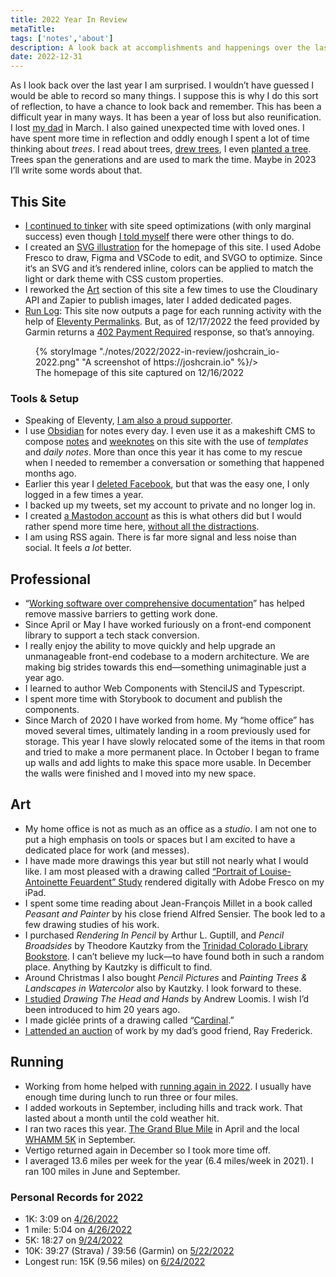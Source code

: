 ```yaml
---
title: 2022 Year In Review
metaTitle: 
tags: ['notes','about']
description: A look back at accomplishments and happenings over the last year. 
date: 2022-12-31
---
```


As I look back over the last year I am surprised. I wouldn’t have guessed I would be able to record so many things. I suppose this is why I do this sort of reflection, to have a chance to look back and remember. This has been a difficult year in many ways. It has been a year of loss but also reunification. I lost [my dad](https://joshcrain.io/ancestry/ancestors/samuel-e-crain/) in March. I also gained unexpected time with loved ones. I have spent more time in reflection and oddly enough I spent a lot of time thinking about *trees*. I read about trees, [drew trees](/art/ulmus-americana/), I even [planted a tree](/notes/2022/weeknote-18-2022/). Trees span the generations and are used to mark the time. Maybe in 2023 I’ll write some words about that. 

## This Site
- [I continued to tinker](/notes/2022/joshtimization/) with site speed optimizations (with only marginal success) even though [I told myself](/notes/2022/not-so-fast/) there were other things to do.
- I created an [SVG illustration](/notes/2022/svg-self-portrait/) for the homepage of this site. I used Adobe Fresco to draw, Figma and VSCode to edit, and SVGO to optimize. Since it‘s an SVG and it’s rendered inline, colors can be applied to match the light or dark theme with CSS custom properties. 
- I reworked the [Art](/art/) section of this site a few times to use the Cloudinary API and Zapier to publish images, later I added dedicated pages. 
- [Run Log](/running/): This site now outputs a page for each running activity with the help of [Eleventy Permalinks](https://www.11ty.dev/docs/pagination/#remapping-with-permalinks). But, as of 12/17/2022 the feed provided by Garmin returns a [402 Payment Required](https://developer.mozilla.org/en-US/docs/Web/HTTP/Status/402) response, so that’s annoying.

<figure>
{% storyImage "./notes/2022/2022-in-review/joshcrain_io-2022.png" "A screenshot of https://joshcrain.io" %}/>
	<figcaption>
	The homepage of this site captured on 12/16/2022
	</figcaption>
</figure>

### Tools & Setup
- Speaking of Eleventy, [I am also a proud supporter](https://www.zachleat.com/web/eleventy-one-point-oh/). 
- I use [Obsidian](https://obsidian.md/) for notes every day. I even use it as a makeshift CMS to compose [notes](/notes/) and [weeknotes](/tags/weeknotes/) on this site with the use of *templates* and *daily notes*. More than once this year it has come to my rescue when I needed to remember a conversation or something that happened months ago. 
- Earlier this year I [deleted Facebook](https://deletefacebook.com/), but that was the easy one, I only logged in a few times a year. 
- I backed up my tweets, set my account to private and no longer log in. 
- I created [a Mastodon account](https://indieweb.social/@joshcrain) as this is what others did but I would rather spend more time here, [without all the distractions](/notes/2022/a-lonely-place/). 
- I am using RSS again. There is far more signal and less noise than social. It feels *a lot* better. 

## Professional 
- “[Working software over comprehensive documentation](https://agilemanifesto.org/)” has helped remove massive barriers to getting work done. 
- Since April or May I have worked furiously on a front-end component library to support a tech stack conversion.  
- I really enjoy the ability to move quickly and help upgrade an unmanageable front-end codebase to a modern architecture. We are making big strides towards this end—something unimaginable just a year ago. 
- I learned to author Web Components with StencilJS and Typescript. 
- I spent more time with Storybook to document and publish the components. 
- Since March of 2020 I have worked from home. My “home office” has moved several times, ultimately landing in a room previously used for storage. This year I have slowly relocated some of the items in that room and tried to make a more permanent place. In October I began to frame up walls and add lights to make this space more usable. In December the walls were finished and I moved into my new space. 

## Art
- My home office is not as much as an office as a *studio*. I am not one to put a high emphasis on tools or spaces but I am excited to have a dedicated place for work (and messes).
- I have made more drawings this year but still not nearly what I would like. I am most pleased with a drawing called [“Portrait of Louise-Antoinette Feuardent” Study](/art/portrait-of-louise-antoinette-feuardent-study/) rendered digitally with Adobe Fresco on my iPad. 
- I spent some time reading about Jean-François Millet in a book called *Peasant and Painter* by his close friend Alfred Sensier. The book led to a few drawing studies of his work.
- I purchased *Rendering In Pencil* by Arthur L. Guptill, and *Pencil Broadsides* by Theodore Kautzky from the [Trinidad Colorado Library Bookstore](https://librarybookstore-trinidadcolorado.org/). I can’t believe my luck—to have found both in such a random place. Anything by Kautzky is difficult to find. 
- Around Christmas I also bought *Pencil Pictures* and *Painting Trees &amp; Landscapes in Watercolor* also by Kautzky. I look forward to these. 
- [I studied](/art/loomis-studies/) *Drawing The Head and Hands* by Andrew Loomis. I wish I’d been introduced to him 20 years ago. 
- I made giclée prints of a drawing called “[Cardinal](/art/cardinal/).”
- [I attended an auction](/notes/2022/ray-frederick-sale/) of work by my dad’s good friend, Ray Frederick. 

## Running
- Working from home helped with [running again in 2022](/running/2022/). I usually have enough time during lunch to run three or four miles. 
- I added workouts in September, including hills and track work. That lasted about a month until the cold weather hit. 
- I ran two races this year. [The Grand Blue Mile](/running/2022/8712908950/) in April and the local [WHAMM 5K](/running/2022/9667890500/) in September.
- Vertigo returned again in December so I took more time off. 
- I averaged 13.6 miles per week for the year (6.4 miles/week in 2021). I ran 100 miles in June and September. 

### Personal Records for 2022
- 1K: 3:09 on [4/26/2022](/running/2022/8712908950)
- 1 mile: 5:04 on [4/26/2022](/running/2022/8712908950)
- 5K: 18:27 on [9/24/2022](/running/2022/9667890500)
- 10K: 39:27 (Strava) / 39:56 (Garmin) on [5/22/2022](/running/2022/8874106348)
- Longest run: 15K (9.56 miles) on [6/24/2022](/running/2022/9078895010)

